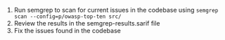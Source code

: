 1. Run semgrep to scan for current issues in the codebase using `semgrep scan --config=p/owasp-top-ten src/`
2. Review the results in the semgrep-results.sarif file
3. Fix the issues found in the codebase
